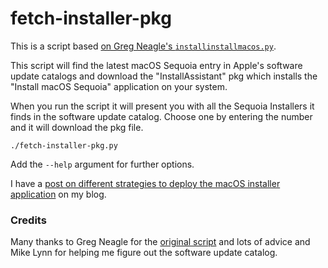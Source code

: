 # fetch-installer-pkg

This is a script based [on Greg Neagle's `installinstallmacos.py`](https://github.com/munki/macadmin-scripts/blob/main/installinstallmacos.py).

This script will find the latest macOS Sequoia entry in Apple's software update catalogs and download the "InstallAssistant" pkg which installs the "Install macOS Sequoia" application on your system.

When you run the script it will present you with all the Sequoia Installers it finds in the software update catalog. Choose one by entering the number and it will download the pkg file.

```
./fetch-installer-pkg.py
```

Add the `--help` argument for further options.

I have a [post on different strategies to deploy the macOS installer application](https://scriptingosx.com/2020/11/deploying-the-big-sur-installer-application/) on my blog.

### Credits

Many thanks to Greg Neagle for the [original script](https://github.com/munki/macadmin-scripts/blob/main/installinstallmacos.py) and lots of advice and Mike Lynn for helping me figure out the software update catalog.
